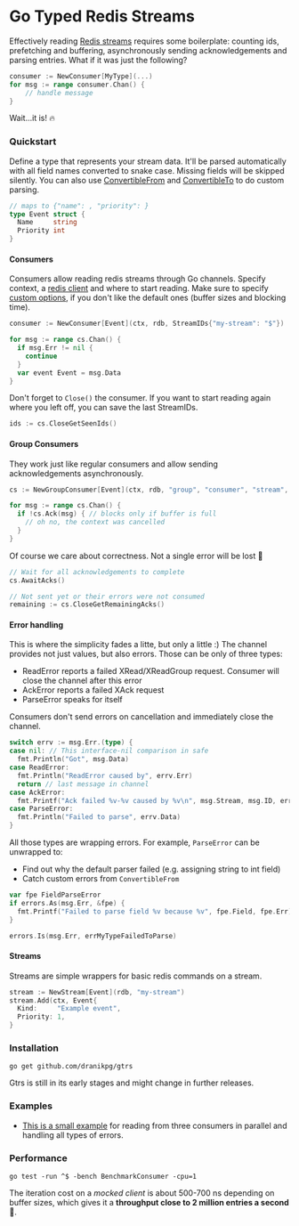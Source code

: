 # Go Typed Redis Streams

Effectively reading [Redis streams](https://redis.io/docs/manual/data-types/streams/) requires some boilerplate: counting ids, prefetching and buffering, asynchronously sending acknowledgements and parsing entries. What if it was just the following?

```go
consumer := NewConsumer[MyType](...)
for msg := range consumer.Chan() {
    // handle message
}
```

Wait...it is! 🔥

### Quickstart

Define a type that represents your stream data. It'll be parsed automatically with all field names converted to snake case. Missing fields will be skipped silently. You can also use [ConvertibleFrom]() and [ConvertibleTo]() to do custom parsing.

```go
// maps to {"name": , "priority": }
type Event struct {
  Name     string
  Priority int
}
```

#### Consumers

Consumers allow reading redis streams through Go channels. Specify context, a [redis client](https://github.com/go-redis/redis) and where to start reading. Make sure to specify [custom options](), if you don't like the default ones (buffer sizes and blocking time).

```go
consumer := NewConsumer[Event](ctx, rdb, StreamIDs{"my-stream": "$"})

for msg := range cs.Chan() {
  if msg.Err != nil {
    continue
  }
  var event Event = msg.Data
}
```

Don't forget to `Close()` the consumer. If you want to start reading again where you left off, you can save the last  StreamIDs.
```go
ids := cs.CloseGetSeenIds()
```

#### Group Consumers

They work just like regular consumers and allow sending acknowledgements asynchronously.

```go
cs := NewGroupConsumer[Event](ctx, rdb, "group", "consumer", "stream", ">")

for msg := range cs.Chan() {
  if !cs.Ack(msg) { // blocks only if buffer is full
    // oh no, the context was cancelled
  }
}
```

Of course we care about correctness. Not a single error will be lost 🔎
```go
// Wait for all acknowledgements to complete
cs.AwaitAcks()

// Not sent yet or their errors were not consumed
remaining := cs.CloseGetRemainingAcks()
```

#### Error handling

This is where the simplicity fades a litte, but only a little :) The channel provides not just values, but also errors. Those can be only of three types:
- ReadError reports a failed XRead/XReadGroup request. Consumer will close the channel after this error
- AckError reports a failed XAck request
- ParseError speaks for itself

Consumers don't send errors on cancellation and immediately close the channel.

```go
switch errv := msg.Err.(type) {
case nil: // This interface-nil comparison in safe
  fmt.Println("Got", msg.Data)
case ReadError:
  fmt.Println("ReadError caused by", errv.Err)
  return // last message in channel
case AckError:
  fmt.Printf("Ack failed %v-%v caused by %v\n", msg.Stream, msg.ID, errv.Err)
case ParseError:
  fmt.Println("Failed to parse", errv.Data)
}
```

All those types are wrapping errors. For example, `ParseError` can be unwrapped to:
- Find out why the default parser failed (e.g. assigning string to int field)
- Catch custom errors from `ConvertibleFrom`

```go
var fpe FieldParseError
if errors.As(msg.Err, &fpe) {
  fmt.Printf("Failed to parse field %v because %v", fpe.Field, fpe.Err)
}

errors.Is(msg.Err, errMyTypeFailedToParse)
```

#### Streams

Streams are simple wrappers for basic redis commands on a stream.

```go
stream := NewStream[Event](rdb, "my-stream")
stream.Add(ctx, Event{
  Kind:     "Example event",
  Priority: 1,
}
```

### Installation

```
go get github.com/dranikpg/gtrs
```

Gtrs is still in its early stages and might change in further releases.

### Examples

* [This is a small example]() for reading from three consumers in parallel and handling all types of errors.

### Performance

```
go test -run ^$ -bench BenchmarkConsumer -cpu=1
```

The iteration cost on a _mocked client_ is about 500-700 ns depending on buffer sizes, which gives it a **throughput close to 2 million entries a second** 🚀.
